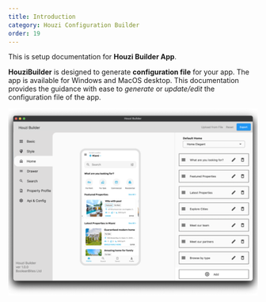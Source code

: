 ```yaml
---
title: Introduction
category: Houzi Configuration Builder
order: 19
---
```


This is setup documentation for **Houzi Builder App**.

**HouziBuilder** is designed to generate **configuration file** for your app. The app is available for Windows and MacOS desktop. This documentation provides the guidance with ease to *generate* or *update/edit* the configuration file of the app.


![Houzi app builder for Houzez](assets/config.png)